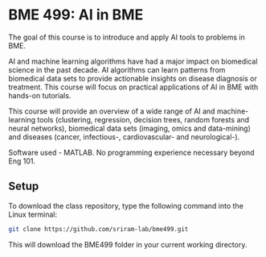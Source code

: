 # BME 499: AI in BME
The goal of this course is to introduce and apply AI tools to problems in BME.

AI and machine learning algorithms have had a major impact on biomedical science in the past decade.  AI algorithms can learn patterns from biomedical data sets to provide actionable insights on disease diagnosis or treatment. This course will focus on practical applications of AI in BME with hands-on tutorials.  

This course will provide an overview of a wide range of AI and machine-learning tools (clustering, regression, decision trees, random forests and neural networks), biomedical data sets (imaging, omics and data-mining) and diseases (cancer, infectious-, cardiovascular- and neurological-). 

Software used - MATLAB. No programming experience necessary beyond Eng 101.

## Setup
To download the class repository, type the following command into the Linux terminal:

```bash
git clone https://github.com/sriram-lab/bme499.git
```

This will download the BME499 folder in your current working directory. 
